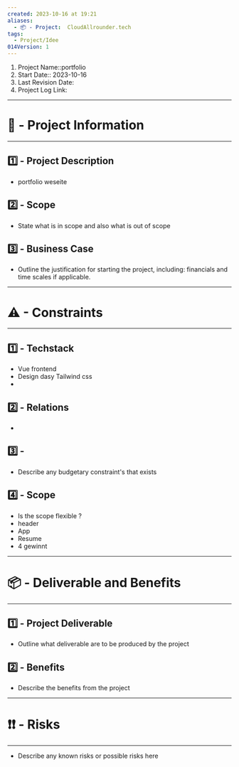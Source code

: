 ```yaml
---
created: 2023-10-16 at 19:21
aliases:
  - 📦 - Project:  CloudAllrounder.tech
tags:
  - Project/Idee
014Version: 1
---
```

1. Project Name::portfolio
4. Start Date:: 2023-10-16
5. Last Revision Date:
6. Project Log Link: 

---

# 📜 - Project Information
---

## 1️⃣ - Project Description
- portfolio weseite
## 2️⃣ - Scope
- State what is in scope and also what is out of scope
## 3️⃣ - Business Case
- Outline the justification for starting the project, including: financials and time scales if applicable.

--- 
# ⚠ - Constraints
---

## 1️⃣ - Techstack
- Vue frontend 
- Design dasy Tailwind css
-
## 2️⃣ - Relations
- 
## 3️⃣ - 
- Describe any budgetary constraint's that exists
## 4️⃣ - Scope
- Is the scope flexible ?
- header
- App
- Resume
- 4 gewinnt 

--- 
# 📦 - Deliverable and Benefits
---

## 1️⃣ - Project Deliverable
- Outline what deliverable are to be produced by the project 

## 2️⃣ - Benefits
- Describe the benefits from the project

--- 
# ❗❗ - Risks
---
- Describe any known risks or possible risks here
